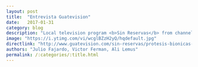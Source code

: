 ```yaml
---
layout: post
title:  "Entrevista Guatevision"
date:   2017-01-31
category: blog
description: "Local television program <b>Sin Reservas</b> from channel <b>Guatevision</b> made an interview to two of our lab members about one of our flaship projects Galileo Hand, wath the coomplete interview in spanish here"
image: "https://i.ytimg.com/vi/wcglBZzH2yQ/hqdefault.jpg"
directlink: "http://www.guatevision.com/sin-reservas/protesis-bionicas-made-in-guatemala/"
authors: "Julio Fajardo, Victor Ferman, Ali Lemus"
permalink: /:categories/:title.html
---
```

